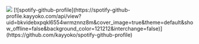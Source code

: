 <img src="https://files.catbox.moe/l2thz3.png" />
[![spotify-github-profile](https://spotify-github-profile.kayyoko.com/api/view?uid=bkvidebxpqkl6554wrmznnz8m&cover_image=true&theme=default&show_offline=false&background_color=121212&interchange=false)](https://github.com/kayyoko/spotify-github-profile)
